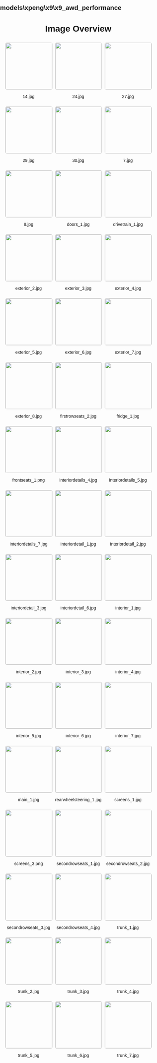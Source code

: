 ## models\xpeng\x9\x9_awd_performance
<style>
    body {
        font-family: Arial, sans-serif;
        margin: 0;
        padding: 0;
    }
    .image-gallery {
        display: flex;
        flex-wrap: wrap;
        gap: 10px;
        justify-content: center;
        padding: 10px;
    }
    .image-gallery img {
        width: 150px;
        height: auto;
        border: 1px solid #ddd;
        border-radius: 5px;
    }
    .image-gallery div {
        flex: 1 1 calc(33.333% - 20px); /* Three images per row on large screens */
        max-width: 150px;
        text-align: center;
    }
    @media (max-width: 768px) {
        .image-gallery div {
            flex: 1 1 calc(50% - 20px); /* Two images per row on medium screens */
        }
    }
    @media (max-width: 480px) {
        .image-gallery div {
            flex: 1 1 100%; /* One image per row on small screens */
        }
    }
</style>
<h1 style ="text-align: center;"> Image Overview </h1> <div class="image-gallery">
<div>
<img src="https://media.evkx.net/multimedia/models/xpeng/x9/x9_awd_performance/14_st.jpg">
<p>14.jpg</p>
</div>
<div>
<img src="https://media.evkx.net/multimedia/models/xpeng/x9/x9_awd_performance/24_st.jpg">
<p>24.jpg</p>
</div>
<div>
<img src="https://media.evkx.net/multimedia/models/xpeng/x9/x9_awd_performance/27_st.jpg">
<p>27.jpg</p>
</div>
<div>
<img src="https://media.evkx.net/multimedia/models/xpeng/x9/x9_awd_performance/29_st.jpg">
<p>29.jpg</p>
</div>
<div>
<img src="https://media.evkx.net/multimedia/models/xpeng/x9/x9_awd_performance/30_st.jpg">
<p>30.jpg</p>
</div>
<div>
<img src="https://media.evkx.net/multimedia/models/xpeng/x9/x9_awd_performance/7_st.jpg">
<p>7.jpg</p>
</div>
<div>
<img src="https://media.evkx.net/multimedia/models/xpeng/x9/x9_awd_performance/8_st.jpg">
<p>8.jpg</p>
</div>
<div>
<img src="https://media.evkx.net/multimedia/models/xpeng/x9/x9_awd_performance/doors_1_st.jpg">
<p>doors_1.jpg</p>
</div>
<div>
<img src="https://media.evkx.net/multimedia/models/xpeng/x9/x9_awd_performance/drivetrain_1_st.jpg">
<p>drivetrain_1.jpg</p>
</div>
<div>
<img src="https://media.evkx.net/multimedia/models/xpeng/x9/x9_awd_performance/exterior_2_st.jpg">
<p>exterior_2.jpg</p>
</div>
<div>
<img src="https://media.evkx.net/multimedia/models/xpeng/x9/x9_awd_performance/exterior_3_st.jpg">
<p>exterior_3.jpg</p>
</div>
<div>
<img src="https://media.evkx.net/multimedia/models/xpeng/x9/x9_awd_performance/exterior_4_st.jpg">
<p>exterior_4.jpg</p>
</div>
<div>
<img src="https://media.evkx.net/multimedia/models/xpeng/x9/x9_awd_performance/exterior_5_st.jpg">
<p>exterior_5.jpg</p>
</div>
<div>
<img src="https://media.evkx.net/multimedia/models/xpeng/x9/x9_awd_performance/exterior_6_st.jpg">
<p>exterior_6.jpg</p>
</div>
<div>
<img src="https://media.evkx.net/multimedia/models/xpeng/x9/x9_awd_performance/exterior_7_st.jpg">
<p>exterior_7.jpg</p>
</div>
<div>
<img src="https://media.evkx.net/multimedia/models/xpeng/x9/x9_awd_performance/exterior_8_st.jpg">
<p>exterior_8.jpg</p>
</div>
<div>
<img src="https://media.evkx.net/multimedia/models/xpeng/x9/x9_awd_performance/firstrowseats_2_st.jpg">
<p>firstrowseats_2.jpg</p>
</div>
<div>
<img src="https://media.evkx.net/multimedia/models/xpeng/x9/x9_awd_performance/fridge_1_st.jpg">
<p>fridge_1.jpg</p>
</div>
<div>
<img src="https://media.evkx.net/multimedia/models/xpeng/x9/x9_awd_performance/frontseats_1_st.png">
<p>frontseats_1.png</p>
</div>
<div>
<img src="https://media.evkx.net/multimedia/models/xpeng/x9/x9_awd_performance/interiordetails_4_st.jpg">
<p>interiordetails_4.jpg</p>
</div>
<div>
<img src="https://media.evkx.net/multimedia/models/xpeng/x9/x9_awd_performance/interiordetails_5_st.jpg">
<p>interiordetails_5.jpg</p>
</div>
<div>
<img src="https://media.evkx.net/multimedia/models/xpeng/x9/x9_awd_performance/interiordetails_7_st.jpg">
<p>interiordetails_7.jpg</p>
</div>
<div>
<img src="https://media.evkx.net/multimedia/models/xpeng/x9/x9_awd_performance/interiordetail_1_st.jpg">
<p>interiordetail_1.jpg</p>
</div>
<div>
<img src="https://media.evkx.net/multimedia/models/xpeng/x9/x9_awd_performance/interiordetail_2_st.jpg">
<p>interiordetail_2.jpg</p>
</div>
<div>
<img src="https://media.evkx.net/multimedia/models/xpeng/x9/x9_awd_performance/interiordetail_3_st.jpg">
<p>interiordetail_3.jpg</p>
</div>
<div>
<img src="https://media.evkx.net/multimedia/models/xpeng/x9/x9_awd_performance/interiordetail_6_st.jpg">
<p>interiordetail_6.jpg</p>
</div>
<div>
<img src="https://media.evkx.net/multimedia/models/xpeng/x9/x9_awd_performance/interior_1_st.jpg">
<p>interior_1.jpg</p>
</div>
<div>
<img src="https://media.evkx.net/multimedia/models/xpeng/x9/x9_awd_performance/interior_2_st.jpg">
<p>interior_2.jpg</p>
</div>
<div>
<img src="https://media.evkx.net/multimedia/models/xpeng/x9/x9_awd_performance/interior_3_st.jpg">
<p>interior_3.jpg</p>
</div>
<div>
<img src="https://media.evkx.net/multimedia/models/xpeng/x9/x9_awd_performance/interior_4_st.jpg">
<p>interior_4.jpg</p>
</div>
<div>
<img src="https://media.evkx.net/multimedia/models/xpeng/x9/x9_awd_performance/interior_5_st.jpg">
<p>interior_5.jpg</p>
</div>
<div>
<img src="https://media.evkx.net/multimedia/models/xpeng/x9/x9_awd_performance/interior_6_st.jpg">
<p>interior_6.jpg</p>
</div>
<div>
<img src="https://media.evkx.net/multimedia/models/xpeng/x9/x9_awd_performance/interior_7_st.jpg">
<p>interior_7.jpg</p>
</div>
<div>
<img src="https://media.evkx.net/multimedia/models/xpeng/x9/x9_awd_performance/main_1_st.jpg">
<p>main_1.jpg</p>
</div>
<div>
<img src="https://media.evkx.net/multimedia/models/xpeng/x9/x9_awd_performance/rearwheelsteering_1_st.jpg">
<p>rearwheelsteering_1.jpg</p>
</div>
<div>
<img src="https://media.evkx.net/multimedia/models/xpeng/x9/x9_awd_performance/screens_1_st.jpg">
<p>screens_1.jpg</p>
</div>
<div>
<img src="https://media.evkx.net/multimedia/models/xpeng/x9/x9_awd_performance/screens_3_st.png">
<p>screens_3.png</p>
</div>
<div>
<img src="https://media.evkx.net/multimedia/models/xpeng/x9/x9_awd_performance/secondrowseats_1_st.jpg">
<p>secondrowseats_1.jpg</p>
</div>
<div>
<img src="https://media.evkx.net/multimedia/models/xpeng/x9/x9_awd_performance/secondrowseats_2_st.jpg">
<p>secondrowseats_2.jpg</p>
</div>
<div>
<img src="https://media.evkx.net/multimedia/models/xpeng/x9/x9_awd_performance/secondrowseats_3_st.jpg">
<p>secondrowseats_3.jpg</p>
</div>
<div>
<img src="https://media.evkx.net/multimedia/models/xpeng/x9/x9_awd_performance/secondrowseats_4_st.jpg">
<p>secondrowseats_4.jpg</p>
</div>
<div>
<img src="https://media.evkx.net/multimedia/models/xpeng/x9/x9_awd_performance/trunk_1_st.jpg">
<p>trunk_1.jpg</p>
</div>
<div>
<img src="https://media.evkx.net/multimedia/models/xpeng/x9/x9_awd_performance/trunk_2_st.jpg">
<p>trunk_2.jpg</p>
</div>
<div>
<img src="https://media.evkx.net/multimedia/models/xpeng/x9/x9_awd_performance/trunk_3_st.jpg">
<p>trunk_3.jpg</p>
</div>
<div>
<img src="https://media.evkx.net/multimedia/models/xpeng/x9/x9_awd_performance/trunk_4_st.jpg">
<p>trunk_4.jpg</p>
</div>
<div>
<img src="https://media.evkx.net/multimedia/models/xpeng/x9/x9_awd_performance/trunk_5_st.jpg">
<p>trunk_5.jpg</p>
</div>
<div>
<img src="https://media.evkx.net/multimedia/models/xpeng/x9/x9_awd_performance/trunk_6_st.jpg">
<p>trunk_6.jpg</p>
</div>
<div>
<img src="https://media.evkx.net/multimedia/models/xpeng/x9/x9_awd_performance/trunk_7_st.jpg">
<p>trunk_7.jpg</p>
</div>
</div>
